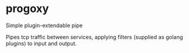 # progoxy
Simple plugin-extendable pipe


Pipes tcp traffic between services, applying filters 
(supplied as golang plugins) to input and output. 
